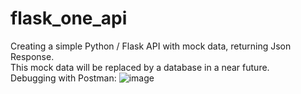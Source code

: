 # flask_one_api  
Creating a simple Python / Flask API with mock data, returning Json Response.  
This mock data will be replaced by a database in a near future.  
Debugging with Postman:
![image](https://user-images.githubusercontent.com/86815680/227868126-b81e7bc7-841b-427f-a456-d5fec97900e1.png)
